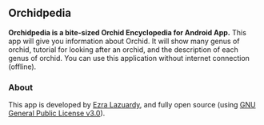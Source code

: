 ## Orchidpedia

**Orchidpedia is a bite-sized Orchid Encyclopedia for Android App.**
This app will give you information about Orchid. It will show many genus of orchid, tutorial for looking after an orchid, and the description of each genus of orchid. You can use this application without internet connection (offline).

### About
This app is developed by [Ezra Lazuardy](https://github.com/ezralazuardy), and fully open source (using [GNU General Public License v3.0](https://github.com/ezralazuardy/Orchidpedia/blob/master/LICENSE.md)).
